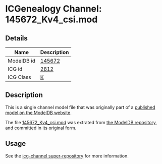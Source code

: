 # ICGenealogy Channel: 145672\_Kv4\_csi.mod

## Details

Name | Description
---- | -----------
ModelDB id | [145672](http://senselab.med.yale.edu/ModelDB/ShowModel.cshtml?model=145672)
ICG id | [2812](http://icg.neurotheory.ox.ac.uk/channels/1/2812)
ICG Class | [K](http://icg.neurotheory.ox.ac.uk/channels/1)

## Description

This is a single channel model file that was originally part of a [published model on the ModelDB website](http://senselab.med.yale.edu/mModelDB/ShowModel.cshtml?model=145672).

The file [145672\_Kv4\_csi.mod](145672_Kv4_csi.mod) was extrated from [the ModelDB repository](http://senselab.med.yale.edu/ModelDB/ShowModel.cshtml?model=145672), and committed in its original form.

## Usage

See the [icg-channel super-repository](https://github.com/icgenealogy/icg-channels) for more information.